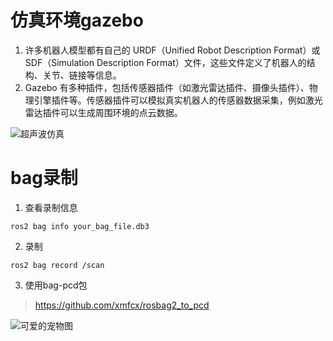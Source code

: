 # 仿真环境gazebo
1. 许多机器人模型都有自己的 URDF（Unified Robot Description Format）或 SDF（Simulation Description Format）文件，这些文件定义了机器人的结构、关节、链接等信息。
2. Gazebo 有多种插件，包括传感器插件（如激光雷达插件、摄像头插件）、物理引擎插件等。传感器插件可以模拟真实机器人的传感器数据采集，例如激光雷达插件可以生成周围环境的点云数据。
<img src="https://github.com/gaolengyuzhou/ROS2_Coming/blob/ROSbag_lidar/01gazebo/%E8%B6%85%E5%A3%B0%E6%B3%A2%E7%9A%84%E4%BB%BF%E7%9C%9F.gif" alt="超声波仿真">

# bag录制
1. 查看录制信息
```
ros2 bag info your_bag_file.db3
```
2. 录制
```
ros2 bag record /scan
```
3. 使用bag-pcd包
> https://github.com/xmfcx/rosbag2_to_pcd
<img src="[https://example.com/pet.jpg](https://github.com/gaolengyuzhou/ROS2_Coming/blob/ROSbag_lidar/02bag/%E6%A0%BC%E5%BC%8F%E8%BD%AC%E6%8D%A2%E6%B5%81%E7%A8%8B.png)" alt="可爱的宠物图">
